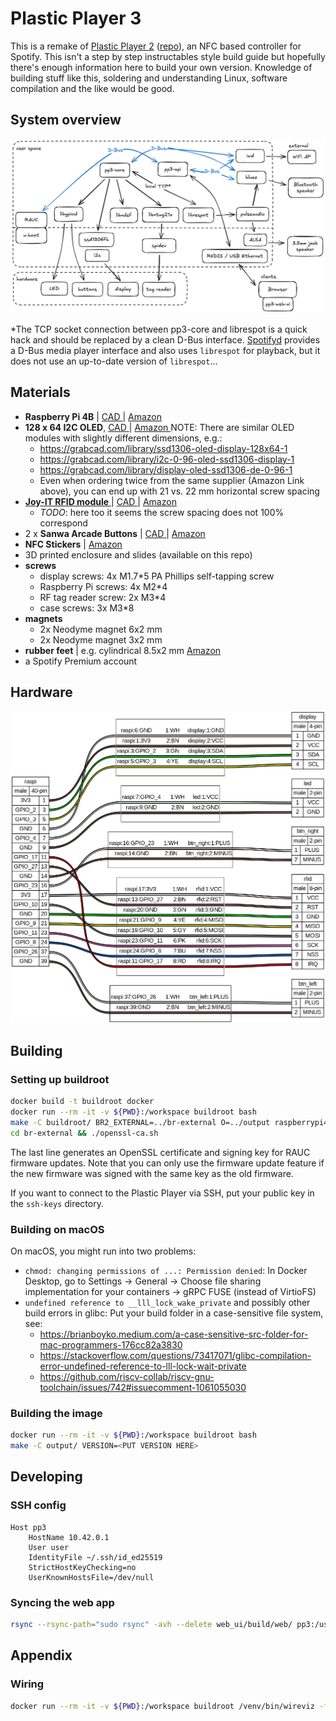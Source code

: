 # Plastic Player 3

This is a remake of [Plastic Player 2](https://brendandawes.com/projects/plasticplayer2) ([repo](https://github.com/brendandawes/PlasticPlayer)), an NFC based controller for Spotify. This isn't a step by step instructables style build guide but hopefully there's enough information here to build your own version. Knowledge of building stuff like this, soldering and understanding Linux, software compilation and the like would be good.

## System overview

![](doc/arch.png)

*The TCP socket connection between pp3-core and librespot is a quick hack and should be replaced
by a clean D-Bus interface. [Spotifyd](https://github.com/Spotifyd/spotifyd) provides a D-Bus
media player interface and also uses `librespot` for playback, but it does not use an up-to-date
version of `librespot`...

## Materials

* **Raspberry Pi 4B** | [ CAD ](https://grabcad.com/library/raspberry-pi-4-model-b-1) | [ Amazon ](https://www.amazon.fr/dp/B07TGBLK33/)
* **128 x 64 I2C OLED**, [ CAD ](https://grabcad.com/library/arduino-0-91-0-96-inch-oled-1) | [ Amazon ](https://www.amazon.fr/dp/B0CN96XB5Y)
  NOTE: There are similar OLED modules with slightly different dimensions, e.g.:
  * https://grabcad.com/library/ssd1306-oled-display-128x64-1
  * https://grabcad.com/library/i2c-0-96-oled-ssd1306-display-1
  * https://grabcad.com/library/display-oled-ssd1306-de-0-96-1
  * Even when ordering twice from the same supplier (Amazon Link above), you can end up with 21 vs. 22 mm horizontal screw spacing
* [ **Joy-IT RFID module** ](https://joy-it.net/en/products/SBC-RFID-RC522) | [ CAD ](https://grabcad.com/library/rfid-rc5222-1) | [ Amazon ](https://www.amazon.fr/dp/B07B3N1WTL)
  * _TODO_: here too it seems the screw spacing does not 100% correspond
* 2 x **Sanwa Arcade Buttons** | [ CAD ](https://grabcad.com/library/sanwa-obsf-24-arcade-button-1) | [ Amazon ](https://www.amazon.fr/dp/B075DCB7LT)
* **NFC Stickers** | [ Amazon ](https://www.amazon.fr/dp/B0BVFM8YVD)
* 3D printed enclosure and slides (available on this repo)
* **screws**
  * display screws: 4x M1.7*5 PA Phillips self-tapping screw
  * Raspberry Pi screws: 4x M2*4
  * RF tag reader screw: 2x M3*4
  * case screws: 3x M3*8
* **magnets**
  * 2x Neodyme magnet 6x2 mm
  * 2x Neodyme magnet 3x2 mm
* **rubber feet** | e.g. cylindrical 8.5x2 mm [Amazon](https://www.amazon.fr/dp/B09KTCFC1L)
* a Spotify Premium account

## Hardware

![](hw/wiring.png)

## Building

### Setting up buildroot

```sh
docker build -t buildroot docker
docker run --rm -it -v ${PWD}:/workspace buildroot bash
make -C buildroot/ BR2_EXTERNAL=../br-external O=../output raspberrypi4-64-rauc_defconfig
cd br-external && ./openssl-ca.sh
```

The last line generates an OpenSSL certificate and signing key for RAUC firmware updates.
Note that you can only use the firmware update feature if the new firmware was signed with
the same key as the old firmware.

If you want to connect to the Plastic Player via SSH, put your public key in the `ssh-keys`
directory.

### Building on macOS

On macOS, you might run into two problems:

* `chmod: changing permissions of ...: Permission denied`: In Docker Desktop, go to Settings
  -> General -> Choose file sharing implementation for your containers -> gRPC FUSE (instead
  of VirtioFS)
* `undefined reference to __lll_lock_wake_private` and possibly other build errors in glibc:
  Put your build folder in a case-sensitive file system, see:
  * https://brianboyko.medium.com/a-case-sensitive-src-folder-for-mac-programmers-176cc82a3830
  * https://stackoverflow.com/questions/73417071/glibc-compilation-error-undefined-reference-to-lll-lock-wait-private
  * https://github.com/riscv-collab/riscv-gnu-toolchain/issues/742#issuecomment-1061055030

### Building the image

```sh
docker run --rm -it -v ${PWD}:/workspace buildroot bash
make -C output/ VERSION=<PUT VERSION HERE>
```

## Developing

### SSH config

```
Host pp3
    HostName 10.42.0.1
    User user
    IdentityFile ~/.ssh/id_ed25519
    StrictHostKeyChecking=no
    UserKnownHostsFile=/dev/null
```

### Syncing the web app

```sh
rsync --rsync-path="sudo rsync" -avh --delete web_ui/build/web/ pp3:/usr/html
```

## Appendix

### Wiring

```sh
docker run --rm -it -v ${PWD}:/workspace buildroot /venv/bin/wireviz -f p wiring.yml
```
